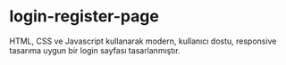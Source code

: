 # login-register-page
HTML, CSS ve Javascript kullanarak modern, kullanıcı dostu, responsive tasarıma uygun bir login sayfası tasarlanmıştır.
